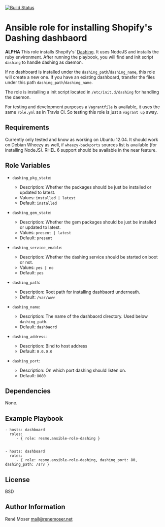 [![Build Status](https://travis-ci.org/resmo/ansible-role-dashing.svg?branch=master)](https://travis-ci.org/resmo/ansible-role-dashing)

Ansible role for installing Shopify's Dashing dashbaord
=======================================================

**ALPHA** This role installs Shopify's' [Dashing](http://shopify.github.io/dashing). It uses NodeJS and installs the ruby environment. After running the playbook, you will find and init script `dashing` to handle dashing as daemon. 

If no dashboard is installed under the `dashing_path`/`dashing_name`, this role will create a new one. If you have an existing dashboard, transfer the files under this path `dashing_path`/`dashing_name`.

The role is installing a init script located in `/etc/init.d/dashing` for handling the daemon.

For testing and development purposes a `Vagrantfile` is available, it uses the same `role.yml` as in Travis CI. So testing this role is just a `vagrant up` away.

Requirements
------------

Currently only tested and know as working on Ubuntu 12.04. It should work on Debian Wheezy as well, if `wheezy-backports` sources list is available (for installing NodeJS). RHEL 6 support should be available in the near feature.

Role Variables
--------------

* `dashing_pkg_state`:
  - Description: Whether the packages should be just be installed or updated to latest.
  - Values: `installed | latest`
  - Default: `installed`


* `dashing_gem_state`:
  - Description: Whether the gem packages should be just be installed or updated to latest.
  - Values: `present | latest`
  - Default: `present`

* `dashing_service_enable`:
  - Description: Whether the dashing service should be started on boot or not.
  - Values: `yes | no`
  - Default: `yes`

* `dashing_path`:
  - Description: Root path for installing dashbaord underneath.
  - Default: `/var/www`

* `dashing_name`:
  - Description: The name of the dashbaord directory. Used below `dashing_path`.
  - Default: `dashbaord`

* `dashing_address`:
  - Description: Bind to host address
  - Default: `0.0.0.0`

* `dashing_port`:
  - Description: On which port dashing should listen on.
  - Default: `8080`

Dependencies
------------

None.

Example Playbook
-------------------------

    - hosts: dashboard
      roles:
         - { role: resmo.ansible-role-dashing }


    - hosts: dashboard
      roles:
         - { role: resmo.ansible-role-dashing, dashing_port: 80, dashing_path: /srv }

License
-------

BSD

Author Information
------------------

René Moser <mail@renemoser.net>
